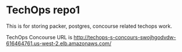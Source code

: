 # TechOps repo1

This is for storing packer, postgres, concourse related techops work.

TechOps Concourse URL is http://techops-s-concours-swojhgodvdw-616464761.us-west-2.elb.amazonaws.com/

